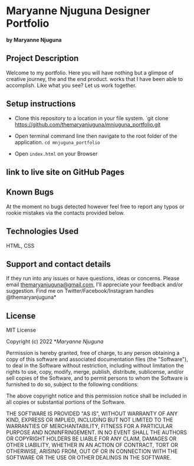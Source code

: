 
# Maryanne Njuguna Designer Portfolio
**by Maryanne Njuguna**

## Project Description
Welcome to my portfolio. Here you will have nothing but a glimpse of creative journey, the  and the end product. works that I have been able to accomplish. Like what you see? Let us work together.

## Setup instructions
- Clone this repository to a location in your file system. `git clone https://github.com/themaryanjuguna/mnjuguna_portfolio.git

- Open terminal command line then navigate to the root folder of the application. `cd mnjuguna_portfolio`

- Open `index.html` on your Browser

## link to live site on GitHub Pages

## Known Bugs
At the moment no bugs detected however feel free to report any typos or rookie mistakes via the contacts provided below.

## Technologies Used
HTML, CSS

## Support and contact details
If they run into any issues or have questions, ideas or concerns.  Please email themaryanjuguna@gmail.com, I'll appreciate your feedback and/or suggestion. Find me on Twitter/Facebook/Instagram handles @themaryanjuguna*

## License
MIT License

Copyright (c) 2022 **Maryanne Njuguna*

Permission is hereby granted, free of charge, to any person obtaining a copy
of this software and associated documentation files (the "Software"), to deal
in the Software without restriction, including without limitation the rights
to use, copy, modify, merge, publish, distribute, sublicense, and/or sell
copies of the Software, and to permit persons to whom the Software is
furnished to do so, subject to the following conditions:

The above copyright notice and this permission notice shall be included in all
copies or substantial portions of the Software.

THE SOFTWARE IS PROVIDED "AS IS", WITHOUT WARRANTY OF ANY KIND, EXPRESS OR
IMPLIED, INCLUDING BUT NOT LIMITED TO THE WARRANTIES OF MERCHANTABILITY,
FITNESS FOR A PARTICULAR PURPOSE AND NONINFRINGEMENT. IN NO EVENT SHALL THE
AUTHORS OR COPYRIGHT HOLDERS BE LIABLE FOR ANY CLAIM, DAMAGES OR OTHER
LIABILITY, WHETHER IN AN ACTION OF CONTRACT, TORT OR OTHERWISE, ARISING FROM,
OUT OF OR IN CONNECTION WITH THE SOFTWARE OR THE USE OR OTHER DEALINGS IN THE
SOFTWARE.